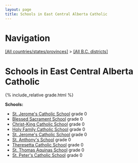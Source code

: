 ```yaml
---
layout: page
title: Schools in East Central Alberta Catholic
---
```

# Navigation

[[All countries/states/provinces]](../..) > [[All B.C. districts]](..)

# Schools in East Central Alberta Catholic

{% include_relative grade.html %}

**Schools:**

- [St. Jerome's Catholic School](St._Jerome's_Catholic_School.md) grade 0
- [Blessed Sacrament School](Blessed_Sacrament_School.md) grade 0
- [Christ-King Catholic School](Christ-King_Catholic_School.md) grade 0
- [Holy Family Catholic School](Holy_Family_Catholic_School.md) grade 0
- [St. Jerome's Catholic School](St._Jerome's_Catholic_School.md) grade 0
- [St. Anthony's School](St._Anthony's_School.md) grade 0
- [Theresetta Catholic School](Theresetta_Catholic_School.md) grade 0
- [St. Thomas Aquinas School](St._Thomas_Aquinas_School.md) grade 0
- [St. Peter's Catholic School](St._Peter's_Catholic_School.md) grade 0
